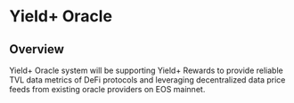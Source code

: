 <h1 class="clause">Yield+ Oracle</h1>

## Overview

Yield+ Oracle system will be supporting Yield+ Rewards to provide reliable TVL data metrics of DeFi protocols and leveraging decentralized data price feeds from existing oracle providers on EOS mainnet.